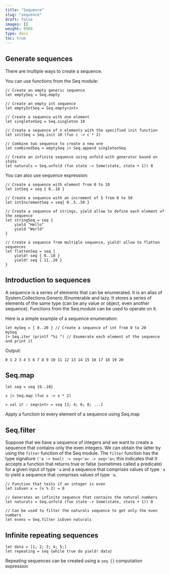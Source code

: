 ```yaml
---
title: "Sequence"
slug: "sequence"
draft: false
images: []
weight: 9980
type: docs
toc: true
---
```


## Generate sequences
There are multiple ways to create a sequence.

You can use functions from the Seq module:

    // Create an empty generic sequence
    let emptySeq = Seq.empty 
   
    // Create an empty int sequence
    let emptyIntSeq = Seq.empty<int> 
    
    // Create a sequence with one element    
    let singletonSeq = Seq.singleton 10 

    // Create a sequence of n elements with the specified init function
    let initSeq = Seq.init 10 (fun c -> c * 2) 

    // Combine two sequence to create a new one
    let combinedSeq = emptySeq |> Seq.append singletonSeq

    // Create an infinite sequence using unfold with generator based on state
    let naturals = Seq.unfold (fun state -> Some(state, state + 1)) 0
    
   

You can also use sequence expression:

    // Create a sequence with element from 0 to 10
    let intSeq = seq { 0..10 }

    // Create a sequence with an increment of 5 from 0 to 50
    let intIncrementSeq = seq{ 0..5..50 }

    // Create a sequence of strings, yield allow to define each element of the sequence
    let stringSeq = seq {
        yield "Hello"
        yield "World"
    }

    // Create a sequence from multiple sequence, yield! allow to flatten sequences
    let flattenSeq = seq {
        yield! seq { 0..10 }
        yield! seq { 11..20 }
    }






## Introduction to sequences
A sequence is a series of elements that can be enumerated.  It is an alias of System.Collections.Generic.IEnumerable and lazy. It stores a series of elements of the same type (can be any value or object, even another sequence). Functions from the Seq.module can be used to operate on it. 

Here is a simple example of a sequence enumeration:

    let mySeq = { 0..20 } // Create a sequence of int from 0 to 20
    mySeq
    |> Seq.iter (printf "%i ") // Enumerate each element of the sequence and print it

Output:

    0 1 2 3 4 5 6 7 8 9 10 11 12 13 14 15 16 17 18 19 20



## Seq.map
    let seq = seq {0..10}

    s |> Seq.map (fun x -> x * 2)

    > val it : seq<int> = seq [2; 4; 6; 8; ...]

Apply a function to every element of a sequence using Seq.map

## Seq.filter
Suppose that we have a sequence of integers and we want to create a sequence that contains only the even integers. We can obtain the latter by using the ```filter``` function of the Seq module. The ```filter``` function has the type signature ```('a -> bool) -> seq<'a> -> seq<'a>```; this indicates that it accepts a function that returns true or false (sometimes called a predicate) for a given input of type ```'a``` and a sequence that comprises values of type ```'a``` to yield a sequence that comprises values of type ```'a```.

    // Function that tests if an integer is even
    let isEven x = (x % 2) = 0
    
    // Generates an infinite sequence that contains the natural numbers
    let naturals = Seq.unfold (fun state -> Some(state, state + 1)) 0
     
    // Can be used to filter the naturals sequence to get only the even numbers
    let evens = Seq.filter isEven naturals 

## Infinite repeating sequences
    let data = [1; 2; 3; 4; 5;]
    let repeating = seq {while true do yield! data}

Repeating sequences can be created using a `seq {}` computation expression

